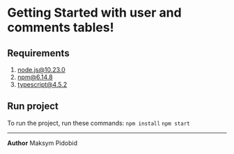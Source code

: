 # Getting Started with user and comments tables!

## Requirements
1. node.js@10.23.0
2. npm@6.14.8
3. typescript@4.5.2
  
## Run project
To run the project, run these commands: 
 `npm install`
 `npm start`

---
**Author**
Maksym Pidobid